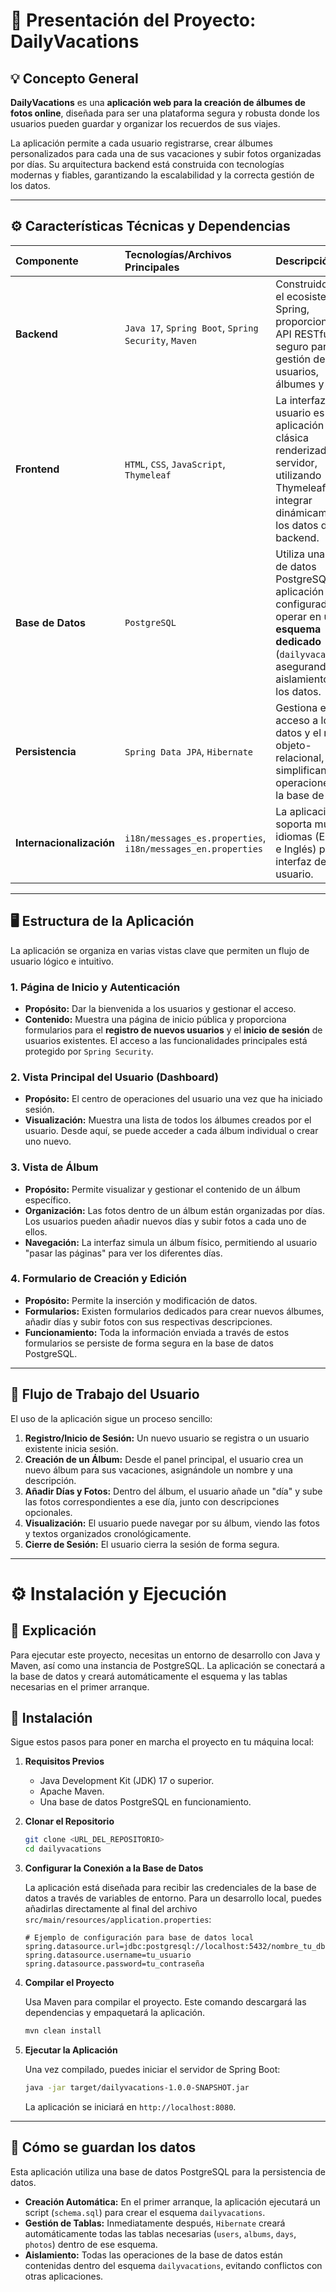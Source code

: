 # 📜 Presentación del Proyecto: DailyVacations

## 💡 Concepto General

**DailyVacations** es una **aplicación web para la creación de álbumes de fotos online**, diseñada para ser una plataforma segura y robusta donde los usuarios pueden guardar y organizar los recuerdos de sus viajes.

La aplicación permite a cada usuario registrarse, crear álbumes personalizados para cada una de sus vacaciones y subir fotos organizadas por días. Su arquitectura backend está construida con tecnologías modernas y fiables, garantizando la escalabilidad y la correcta gestión de los datos.

---

## ⚙️ Características Técnicas y Dependencias

| Componente | Tecnologías/Archivos Principales | Descripción |
| :--- | :--- | :--- |
| **Backend** | `Java 17`, `Spring Boot`, `Spring Security`, `Maven` | Construido sobre el ecosistema de Spring, proporciona un API RESTful seguro para la gestión de usuarios, álbumes y fotos. |
| **Frontend** | `HTML`, `CSS`, `JavaScript`, `Thymeleaf` | La interfaz de usuario es una aplicación web clásica renderizada en el servidor, utilizando Thymeleaf para integrar dinámicamente los datos del backend. |
| **Base de Datos** | `PostgreSQL` | Utiliza una base de datos PostgreSQL. La aplicación está configurada para operar en un **esquema dedicado** (`dailyvacations`), asegurando el aislamiento de los datos. |
| **Persistencia**| `Spring Data JPA`, `Hibernate` | Gestiona el acceso a los datos y el mapeo objeto-relacional, simplificando las operaciones con la base de datos. |
| **Internacionalización** | `i18n/messages_es.properties`, `i18n/messages_en.properties` | La aplicación soporta múltiples idiomas (Español e Inglés) para la interfaz de usuario. |

---

## 🖥️ Estructura de la Aplicación

La aplicación se organiza en varias vistas clave que permiten un flujo de usuario lógico e intuitivo.

### 1. Página de Inicio y Autenticación

*   **Propósito:** Dar la bienvenida a los usuarios y gestionar el acceso.
*   **Contenido:** Muestra una página de inicio pública y proporciona formularios para el **registro de nuevos usuarios** y el **inicio de sesión** de usuarios existentes. El acceso a las funcionalidades principales está protegido por `Spring Security`.

### 2. Vista Principal del Usuario (Dashboard)

*   **Propósito:** El centro de operaciones del usuario una vez que ha iniciado sesión.
*   **Visualización:** Muestra una lista de todos los álbumes creados por el usuario. Desde aquí, se puede acceder a cada álbum individual o crear uno nuevo.

### 3. Vista de Álbum

*   **Propósito:** Permite visualizar y gestionar el contenido de un álbum específico.
*   **Organización:** Las fotos dentro de un álbum están organizadas por días. Los usuarios pueden añadir nuevos días y subir fotos a cada uno de ellos.
*   **Navegación:** La interfaz simula un álbum físico, permitiendo al usuario "pasar las páginas" para ver los diferentes días.

### 4. Formulario de Creación y Edición

*   **Propósito:** Permite la inserción y modificación de datos.
*   **Formularios:** Existen formularios dedicados para crear nuevos álbumes, añadir días y subir fotos con sus respectivas descripciones.
*   **Funcionamiento:** Toda la información enviada a través de estos formularios se persiste de forma segura en la base de datos PostgreSQL.

---

## 🚀 Flujo de Trabajo del Usuario

El uso de la aplicación sigue un proceso sencillo:

1.  **Registro/Inicio de Sesión:** Un nuevo usuario se registra o un usuario existente inicia sesión.
2.  **Creación de un Álbum:** Desde el panel principal, el usuario crea un nuevo álbum para sus vacaciones, asignándole un nombre y una descripción.
3.  **Añadir Días y Fotos:** Dentro del álbum, el usuario añade un "día" y sube las fotos correspondientes a ese día, junto con descripciones opcionales.
4.  **Visualización:** El usuario puede navegar por su álbum, viendo las fotos y textos organizados cronológicamente.
5.  **Cierre de Sesión:** El usuario cierra la sesión de forma segura.

---

# ⚙️ Instalación y Ejecución

## 🧩 Explicación

Para ejecutar este proyecto, necesitas un entorno de desarrollo con Java y Maven, así como una instancia de PostgreSQL. La aplicación se conectará a la base de datos y creará automáticamente el esquema y las tablas necesarias en el primer arranque.

## 🚀 Instalación

Sigue estos pasos para poner en marcha el proyecto en tu máquina local:

1.  **Requisitos Previos**
    *   Java Development Kit (JDK) 17 o superior.
    *   Apache Maven.
    *   Una base de datos PostgreSQL en funcionamiento.

2.  **Clonar el Repositorio**

    ```bash
    git clone <URL_DEL_REPOSITORIO>
    cd dailyvacations
    ```

3.  **Configurar la Conexión a la Base de Datos**

    La aplicación está diseñada para recibir las credenciales de la base de datos a través de variables de entorno. Para un desarrollo local, puedes añadirlas directamente al final del archivo `src/main/resources/application.properties`:

    ```properties
    # Ejemplo de configuración para base de datos local
    spring.datasource.url=jdbc:postgresql://localhost:5432/nombre_tu_db
    spring.datasource.username=tu_usuario
    spring.datasource.password=tu_contraseña
    ```

4.  **Compilar el Proyecto**

    Usa Maven para compilar el proyecto. Este comando descargará las dependencias y empaquetará la aplicación.

    ```bash
    mvn clean install
    ```

5.  **Ejecutar la Aplicación**

    Una vez compilado, puedes iniciar el servidor de Spring Boot:

    ```bash
    java -jar target/dailyvacations-1.0.0-SNAPSHOT.jar
    ```

    La aplicación se iniciará en `http://localhost:8080`.

---

## 💾 Cómo se guardan los datos

Esta aplicación utiliza una base de datos PostgreSQL para la persistencia de datos.

- **Creación Automática:** En el primer arranque, la aplicación ejecutará un script (`schema.sql`) para crear el esquema `dailyvacations`.
- **Gestión de Tablas:** Inmediatamente después, `Hibernate` creará automáticamente todas las tablas necesarias (`users`, `albums`, `days`, `photos`) dentro de ese esquema.
- **Aislamiento:** Todas las operaciones de la base de datos están contenidas dentro del esquema `dailyvacations`, evitando conflictos con otras aplicaciones.
